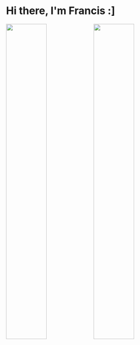 # Hi there, I'm Francis :]

<img align="left" width="47%" src="https://github-readme-stats.vercel.app/api?username=njiti&&show_icons=true&title_color=888888&icon_color=bb2acf&text_color=0D98BA&bg_color=151515" />
<img align="left" width="47%" src="https://github-readme-stats.vercel.app/api/top-langs/?username=njiti&layout=compact" />
